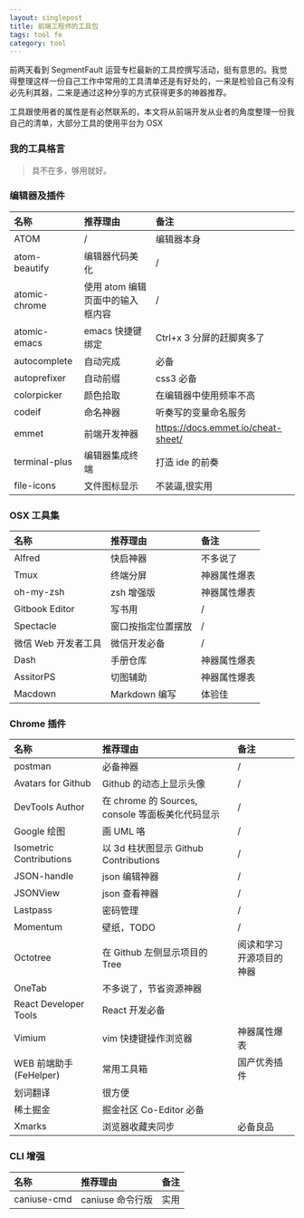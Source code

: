 ```yaml
---
layout: singlepost
title: 前端工程师的工具包
tags: tool fe
category: tool
---
```


前两天看到 SegmentFault 运营专栏最新的工具控撰写活动，挺有意思的。我觉得整理这样一份自己工作中常用的工具清单还是有好处的，一来是检验自己有没有必先利其器，二来是通过这种分享的方式获得更多的神器推荐。

<!-- more -->

工具跟使用者的属性是有必然联系的，本文将从前端开发从业者的角度整理一份我自己的清单，大部分工具的使用平台为 OSX

### 我的工具格言

> 具不在多，够用就好。

### 编辑器及插件

| 名称 | 推荐理由 | 备注 |
| :---- | :----- | :----- |
| ATOM | / | 编辑器本身 |
| atom-beautify | 编辑器代码美化 | / |
| atomic-chrome | 使用 atom 编辑页面中的输入框内容 | / |
| atomic-emacs | emacs 快捷键绑定 | Ctrl+x 3 分屏的赶脚爽多了 |
| autocomplete | 自动完成 | 必备 |
| autoprefixer | 自动前缀 | css3 必备 |
| colorpicker | 颜色拾取 | 在编辑器中使用频率不高 |
| codeif | 命名神器 | 听奏写的变量命名服务 |
| emmet | 前端开发神器 | https://docs.emmet.io/cheat-sheet/ |
| terminal-plus | 编辑器集成终端 | 打造 ide 的前奏 |
| file-icons | 文件图标显示 | 不装逼,很实用 |

### OSX 工具集

| 名称 | 推荐理由 | 备注 |
| :---- | :----- | :----- |
| Alfred | 快启神器 | 不多说了 |
| Tmux | 终端分屏 | 神器属性爆表 |
| oh-my-zsh | zsh 增强版 | 神器属性爆表 |
| Gitbook Editor | 写书用 | / |
| Spectacle | 窗口按指定位置摆放 | / |
| 微信 Web 开发者工具 | 微信开发必备 | / |
| Dash | 手册仓库 | 神器属性爆表 |
| AssitorPS | 切图辅助 | 神器属性爆表 |
| Macdown | Markdown 编写 | 体验佳 |

### Chrome 插件

| 名称 | 推荐理由 | 备注 |
| :---- | :----- | :----- |
| postman | 必备神器 | / |
| Avatars for Github | Github 的动态上显示头像 | / |
| DevTools Author | 在 chrome 的 Sources, console 等面板美化代码显示 | / |
| Google 绘图 | 画 UML 咯 | / |
| Isometric Contributions | 以 3d 柱状图显示 Github Contributions | / |
| JSON-handle | json 编辑神器 | / |
| JSONView | json 查看神器 | / |
| Lastpass | 密码管理 | / |
| Momentum | 壁纸，TODO | / |
| Octotree | 在 Github 左侧显示项目的 Tree | 阅读和学习开源项目的神器 |
| OneTab | 不多说了，节省资源神器 |  |
| React Developer Tools | React 开发必备 |  |
| Vimium | vim 快捷键操作浏览器 | 神器属性爆表 |
| WEB 前端助手 (FeHelper) | 常用工具箱 | 国产优秀插件 |
| 划词翻译 | 很方便 |  |
| 稀土掘金 | 掘金社区 Co-Editor 必备 |  |
| Xmarks | 浏览器收藏夹同步 | 必备良品 |

### CLI 增强

| 名称 | 推荐理由 | 备注 |
| :---- | :----- | :----- |
| caniuse-cmd | caniuse 命令行版 | 实用 |
